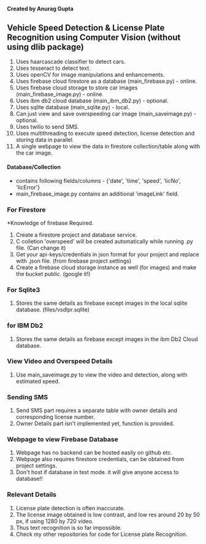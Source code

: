 <h4>Created by Anurag Gupta</h4>

<h2>Vehicle Speed Detection & License Plate Recognition using Computer Vision (without using dlib package)</h2>

1. Uses haarcascade classifier to detect cars.
2. Uses tesseract to detect text.
3. Uses openCV for image manipulations and enhancements.
4. Uses firebase cloud firestore as a database (main_firebase.py) - online.
5. Uses firebase cloud storage to store car images (main_firebase_image.py) - online.
6. Uses ibm db2 cloud database (main_ibm_db2.py) - optional.
5. Uses sqlite database (main_sqlite.py) - local.
8. Can just view and save overspeeding car image (main_saveimage.py) - optional.
6. Uses twilio to send SMS.
7. Uses multithreading to execute speed detection, license detection and storing data in parallel.
8. A single webpage to view the data in firestore collection/table along with the car image.

<h4>Database/Collection</h4>
<ul>
  <li>contains following fields/columns - {'date', 'time', 'speed', 'licNo', 'licError'}</li>
  <li>main_firebase_image.py contains an additional 'imageLink' field.</li>
</ul>

<h3>For Firestore</h3>

*Knowledge of firebase Required.
1. Create a firestore project and database service.
2. C colletion 'overspeed' will be created automatically while running .py file. (Can change it)
3. Get your api-keys/credentials in json format for your project and replace with .json file. (from firebase project settings)
4. Create a firebase cloud storage instance as well (for images) and make the bucket public. (google it!)

<h3>For Sqlite3</h3>

1. Stores the same details as firebase except images in the local sqlite database. (files/vsdlpr.sqlite)

<h3>for IBM Db2</h3>

1. Stores the same details as firebase except images in the ibm Db2 Cloud database.

<h3>View Video and Overspeed Details</h3>

1. Use main_saveimage.py to view the video and detection, along with estimated speed.

<h3>Sending SMS</h3>

1. Send SMS part requires a separate table with owner details and corresponding license number.
2. Owner Details part isn't implemented yet, function is provided.

<h3>Webpage to view Firebase Database</h3>

1. Webpage has no backend can be hosted easily on github etc.
2. Webpage also requires firestore credentials, can be obtained from project settings.
3. Don't host if database in test mode. it will give anyone access to database!!

<h3>Relevant Details</h3>

1. License plate detection is often inaccurate.
2. The license image obtained is low contrast, and low res around 20 by 50 px, if using 1280 by 720 video.
3. Thus text recognition is so far impossible.
4. Check my other repositories for code for License plate Recognition.
